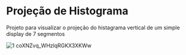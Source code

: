 # Projeção de Histograma

Projeto para visualizar o projeção do histagrama vertical de um simple display de 7 segmentos

![1 coXNZvq_WHzlqRGKX3XKWw](https://user-images.githubusercontent.com/5797933/161387327-f8ae5b58-c102-41f6-a148-26f49d4a2d7e.png)
